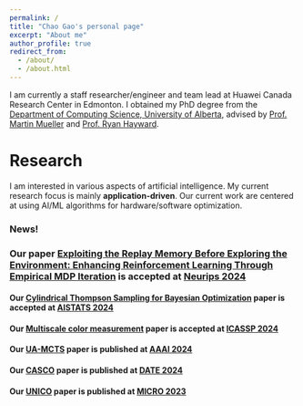```yaml
---
permalink: /
title: "Chao Gao's personal page"
excerpt: "About me"
author_profile: true
redirect_from: 
  - /about/
  - /about.html
---
```


I am currently a staff researcher/engineer and team lead at Huawei Canada Research Center in Edmonton.  I obtained my PhD degree from the [Department of Computing Science, University of Alberta](http://cs.ualberta.ca), advised by [Prof. Martin Mueller](https://webdocs.cs.ualberta.ca/~mmueller/) and [Prof. Ryan Hayward](https://webdocs.cs.ualberta.ca/~hayward/). 

Research
======

I am interested in various aspects of artificial intelligence. 
My current research focus is mainly **application-driven**. 
Our current work are centered at using AI/ML algorithms for hardware/software optimization. 

<script type="text/javascript" id="clustrmaps" src="//cdn.clustrmaps.com/map_v2.js?d=ks1HHRx40JDqCQpww-aK6hlG-ujd51WX5oytEVIXeQs&cl=ffffff&w=a">

</script>


### News! 

### Our paper [Exploiting the Replay Memory Before Exploring the Environment: Enhancing Reinforcement Learning Through Empirical MDP Iteration](#) is accepted at [Neurips 2024](https://neurips.cc/)

#### Our [Cylindrical Thompson Sampling for Bayesian Optimization](https://proceedings.mlr.press/v238/rashidi24a/rashidi24a.pdf) paper is accepted at [AISTATS 2024](http://aistats.org/aistats2024/) 

#### Our [Multiscale color measurement](https://ieeexplore.ieee.org/document/10448247) paper is accepted at [ICASSP 2024](https://2024.ieeeicassp.org/)

#### Our [UA-MCTS](https://ojs.aaai.org/index.php/AAAI/article/view/29994) paper is published at [AAAI 2024](https://aaai.org/aaai-conference/)

#### Our [CASCO](https://www.date-conference.com/date-2024-accepted-papers) paper is published at [DATE 2024](https://www.date-conference.com/) 

#### Our [UNICO](https://dl.acm.org/doi/10.1145/3613424.3614282) paper is published at [MICRO 2023](https://microarch.org/micro56/)
